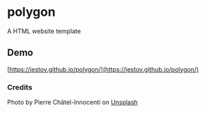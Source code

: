 # polygon
A HTML website template


## Demo

[https://jestov.github.io/polygon/](https://jestov.github.io/polygon/)


### Credits
Photo by Pierre Châtel-Innocenti on [Unsplash](https://unsplash.com/@chatelp)
